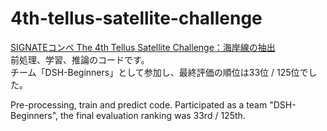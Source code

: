 # 4th-tellus-satellite-challenge
[SIGNATEコンペ The 4th Tellus Satellite Challenge：海岸線の抽出](https://signate.jp/competitions/284)  
前処理、学習、推論のコードです。  
チーム「DSH-Beginners」として参加し、最終評価の順位は33位 / 125位でした。  

Pre-processing, train and predict code.
Participated as a team "DSH-Beginners", the final evaluation ranking was 33rd / 125th.
